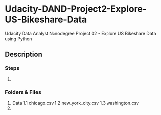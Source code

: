 # Udacity-DAND-Project2-Explore-US-Bikeshare-Data
Udacity Data Analyst Nanodegree Project 02 - Explore US Bikeshare Data using Python

## Description


### Steps
1.

### Folders & Files
1. Data
1.1 chicago.csv
1.2 new_york_city.csv
1.3 washington.csv
2.
